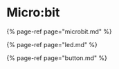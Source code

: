 # Micro:bit

{% page-ref page="microbit.md" %}

{% page-ref page="led.md" %}

{% page-ref page="button.md" %}




